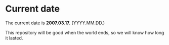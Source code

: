 # Current date

The current date is **2007.03.17.** (YYYY.MM.DD.)

This repository will be good when the world ends, so we will know how long it lasted.